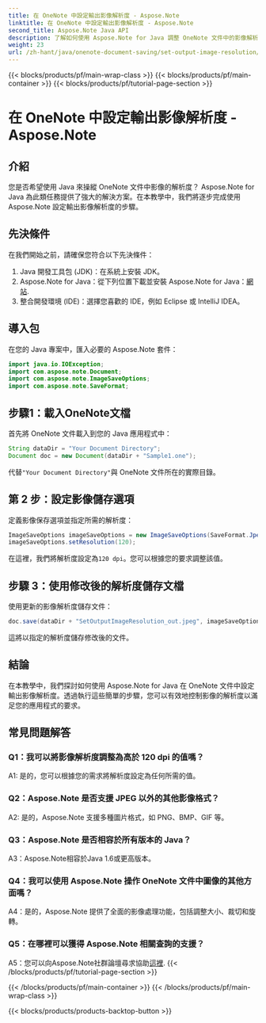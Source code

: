 ```yaml
---
title: 在 OneNote 中設定輸出影像解析度 - Aspose.Note
linktitle: 在 OneNote 中設定輸出影像解析度 - Aspose.Note
second_title: Aspose.Note Java API
description: 了解如何使用 Aspose.Note for Java 調整 OneNote 文件中的影像解析度。按照我們的逐步指南輕鬆實施
weight: 23
url: /zh-hant/java/onenote-document-saving/set-output-image-resolution/
---
```


{{< blocks/products/pf/main-wrap-class >}}
{{< blocks/products/pf/main-container >}}
{{< blocks/products/pf/tutorial-page-section >}}

# 在 OneNote 中設定輸出影像解析度 - Aspose.Note

## 介紹

您是否希望使用 Java 來操縱 OneNote 文件中影像的解析度？ Aspose.Note for Java 為此類任務提供了強大的解決方案。在本教學中，我們將逐步完成使用 Aspose.Note 設定輸出影像解析度的步驟。

## 先決條件

在我們開始之前，請確保您符合以下先決條件：

1. Java 開發工具包 (JDK)：在系統上安裝 JDK。
2. Aspose.Note for Java：從下列位置下載並安裝 Aspose.Note for Java：[網站](https://releases.aspose.com/note/java/).
3. 整合開發環境 (IDE)：選擇您喜歡的 IDE，例如 Eclipse 或 IntelliJ IDEA。

## 導入包

在您的 Java 專案中，匯入必要的 Aspose.Note 套件：

```java
import java.io.IOException;
import com.aspose.note.Document;
import com.aspose.note.ImageSaveOptions;
import com.aspose.note.SaveFormat;
```

## 步驟1：載入OneNote文檔

首先將 OneNote 文件載入到您的 Java 應用程式中：

```java
String dataDir = "Your Document Directory";
Document doc = new Document(dataDir + "Sample1.one");
```

代替`"Your Document Directory"`與 OneNote 文件所在的實際目錄。

## 第 2 步：設定影像儲存選項

定義影像保存選項並指定所需的解析度：

```java
ImageSaveOptions imageSaveOptions = new ImageSaveOptions(SaveFormat.Jpeg);
imageSaveOptions.setResolution(120);
```

在這裡，我們將解析度設定為`120 dpi`。您可以根據您的要求調整該值。

## 步驟 3：使用修改後的解析度儲存文檔

使用更新的影像解析度儲存文件：

```java
doc.save(dataDir + "SetOutputImageResolution_out.jpeg", imageSaveOptions);
```

這將以指定的解析度儲存修改後的文件。

## 結論

在本教學中，我們探討如何使用 Aspose.Note for Java 在 OneNote 文件中設定輸出影像解析度。透過執行這些簡單的步驟，您可以有效地控制影像的解析度以滿足您的應用程式的要求。


## 常見問題解答

### Q1：我可以將影像解析度調整為高於 120 dpi 的值嗎？

A1: 是的，您可以根據您的需求將解析度設定為任何所需的值。

### Q2：Aspose.Note 是否支援 JPEG 以外的其他影像格式？

A2: 是的，Aspose.Note 支援多種圖片格式，如 PNG、BMP、GIF 等。

### Q3：Aspose.Note 是否相容於所有版本的 Java？

A3：Aspose.Note相容於Java 1.6或更高版本。

### Q4：我可以使用 Aspose.Note 操作 OneNote 文件中圖像的其他方面嗎？

A4：是的，Aspose.Note 提供了全面的影像處理功能，包括調整大小、裁切和旋轉。

### Q5：在哪裡可以獲得 Aspose.Note 相關查詢的支援？

 A5：您可以向Aspose.Note社群論壇尋求協助[這裡](https://forum.aspose.com/c/note/28).
{{< /blocks/products/pf/tutorial-page-section >}}

{{< /blocks/products/pf/main-container >}}
{{< /blocks/products/pf/main-wrap-class >}}

{{< blocks/products/products-backtop-button >}}
